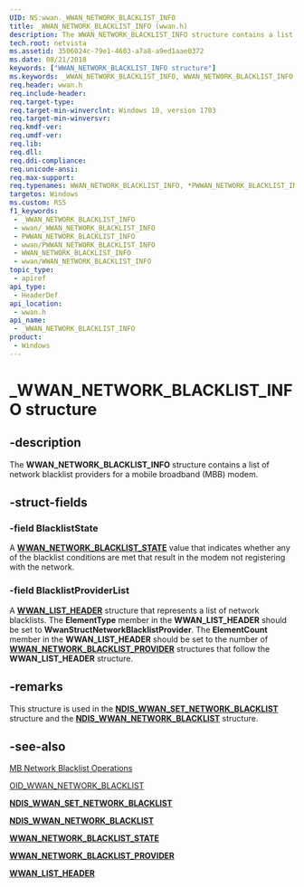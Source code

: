 ```yaml
---
UID: NS:wwan._WWAN_NETWORK_BLACKLIST_INFO
title: _WWAN_NETWORK_BLACKLIST_INFO (wwan.h)
description: The WWAN_NETWORK_BLACKLIST_INFO structure contains a list of network blacklists for a mobile broadband (MBB) modem.
tech.root: netvista
ms.assetid: 3506024c-79e1-4603-a7a8-a9ed1aae0372
ms.date: 08/21/2018
keywords: ["WWAN_NETWORK_BLACKLIST_INFO structure"]
ms.keywords: _WWAN_NETWORK_BLACKLIST_INFO, WWAN_NETWORK_BLACKLIST_INFO, *PWWAN_NETWORK_BLACKLIST_INFO,
req.header: wwan.h
req.include-header: 
req.target-type: 
req.target-min-winverclnt: Windows 10, version 1703
req.target-min-winversvr: 
req.kmdf-ver: 
req.umdf-ver: 
req.lib: 
req.dll: 
req.ddi-compliance: 
req.unicode-ansi: 
req.max-support: 
req.typenames: WWAN_NETWORK_BLACKLIST_INFO, *PWWAN_NETWORK_BLACKLIST_INFO
targetos: Windows
ms.custom: RS5
f1_keywords:
 - _WWAN_NETWORK_BLACKLIST_INFO
 - wwan/_WWAN_NETWORK_BLACKLIST_INFO
 - PWWAN_NETWORK_BLACKLIST_INFO
 - wwan/PWWAN_NETWORK_BLACKLIST_INFO
 - WWAN_NETWORK_BLACKLIST_INFO
 - wwan/WWAN_NETWORK_BLACKLIST_INFO
topic_type:
 - apiref
api_type:
 - HeaderDef
api_location:
 - wwan.h
api_name:
 - _WWAN_NETWORK_BLACKLIST_INFO
product:
 - Windows
---
```


# _WWAN_NETWORK_BLACKLIST_INFO structure


## -description

The **WWAN_NETWORK_BLACKLIST_INFO** structure contains a list of network blacklist providers for a mobile broadband (MBB) modem.

## -struct-fields

### -field BlacklistState

A [**WWAN_NETWORK_BLACKLIST_STATE**](ne-wwan-_wwan_network_blacklist_state.md) value that indicates whether any of the blacklist conditions are met that result in the modem not registering with the network.

### -field BlacklistProviderList

 
A [**WWAN_LIST_HEADER**](ns-wwan-_wwan_list_header.md) structure that represents a list of network blacklists. The **ElementType** member in the **WWAN_LIST_HEADER** should be set to **WwanStructNetworkBlacklistProvider**. The **ElementCount** member in the **WWAN_LIST_HEADER** should be set to the number of [**WWAN_NETWORK_BLACKLIST_PROVIDER**](ns-wwan-_wwan_network_blacklist_provider.md) structures that follow the **WWAN_LIST_HEADER** structure.

## -remarks

This structure is used in the [**NDIS_WWAN_SET_NETWORK_BLACKLIST**](../ndiswwan/ns-ndiswwan-_ndis_wwan_set_network_blacklist.md) structure and the [**NDIS_WWAN_NETWORK_BLACKLIST**](../ndiswwan/ns-ndiswwan-_ndis_wwan_network_blacklist.md) structure.

## -see-also

[MB Network Blacklist Operations](/windows-hardware/drivers/network/mb-network-blacklist-operations)

[OID_WWAN_NETWORK_BLACKLIST](/windows-hardware/drivers/network/oid-wwan-network-blacklist)

[**NDIS_WWAN_SET_NETWORK_BLACKLIST**](../ndiswwan/ns-ndiswwan-_ndis_wwan_set_network_blacklist.md)

[**NDIS_WWAN_NETWORK_BLACKLIST**](../ndiswwan/ns-ndiswwan-_ndis_wwan_network_blacklist.md)

[**WWAN_NETWORK_BLACKLIST_STATE**](ne-wwan-_wwan_network_blacklist_state.md)

[**WWAN_NETWORK_BLACKLIST_PROVIDER**](ns-wwan-_wwan_network_blacklist_provider.md)

[**WWAN_LIST_HEADER**](ns-wwan-_wwan_list_header.md)
